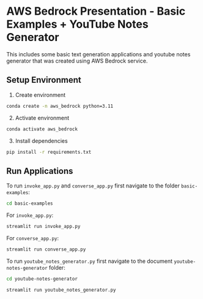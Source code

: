 # AWS Bedrock Presentation - Basic Examples + YouTube Notes Generator

This includes some basic text generation applications and youtube notes generator that was created using AWS Bedrock service.

## Setup Environment

1. Create environment
```bash
conda create -n aws_bedrock python=3.11
```

2. Activate environment
```bash
conda activate aws_bedrock
```

3. Install dependencies
```bash
pip install -r requirements.txt
```

## Run Applications

To run `invoke_app.py` and `converse_app.py` first navigate to the folder `basic-examples`:
```bash
cd basic-examples
```

For `invoke_app.py`:
```bash
streamlit run invoke_app.py
```

For ``converse_app.py``:
```bash
streamlit run converse_app.py
```

To run `youtube_notes_generator.py` first navigate to the document `youtube-notes-generator` folder:
```bash
cd youtube-notes-generator
```

```bash
streamlit run youtube_notes_generator.py
```